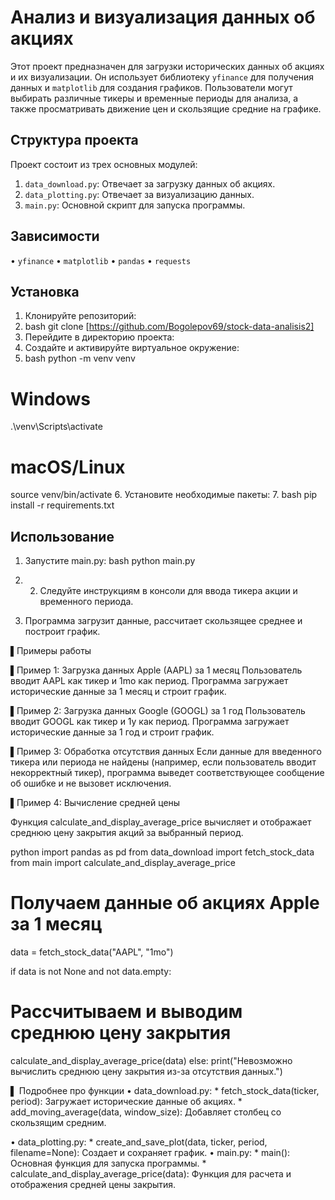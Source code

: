 # Анализ и визуализация данных об акциях

Этот проект предназначен для загрузки исторических данных об акциях и их визуализации. Он использует библиотеку `yfinance` для получения данных и `matplotlib` для создания графиков. Пользователи могут выбирать различные тикеры и временные периоды для анализа, а также просматривать движение цен и скользящие средние на графике.

## Структура проекта

Проект состоит из трех основных модулей:

1.  `data_download.py`:  Отвечает за загрузку данных об акциях.
2.  `data_plotting.py`:  Отвечает за визуализацию данных.
3.  `main.py`:  Основной скрипт для запуска программы.

## Зависимости

•   `yfinance`
•   `matplotlib`
•   `pandas`
•   `requests`

## Установка

1.  Клонируйте репозиторий: 
2. bash
  git clone [https://github.com/Bogolepov69/stock-data-analisis2]
3. Перейдите в директорию проекта:
4. Создайте и активируйте виртуальное окружение:
5. bash
  python -m venv venv
  # Windows
  .\venv\Scripts\activate
  # macOS/Linux
  source venv/bin/activate
6. Установите необходимые пакеты:
7. bash
  pip install -r requirements.txt

## Использование

1. Запустите main.py: bash
    python main.py
2. 2. Следуйте инструкциям в консоли для ввода тикера акции и временного периода.

3. Программа загрузит данные, рассчитает скользящее среднее и построит график.

▌Примеры работы

▌Пример 1: Загрузка данных Apple (AAPL) за 1 месяц
Пользователь вводит AAPL как тикер и 1mo как период. Программа загружает исторические данные за 1 месяц и строит график.

▌Пример 2: Загрузка данных Google (GOOGL) за 1 год
Пользователь вводит GOOGL как тикер и 1y как период. Программа загружает исторические данные за 1 год и строит график.

▌Пример 3: Обработка отсутствия данных
Если данные для введенного тикера или периода не найдены (например, если пользователь вводит некорректный тикер), программа выведет соответствующее сообщение об ошибке и не вызовет исключения.

▌Пример 4: Вычисление средней цены

Функция calculate_and_display_average_price вычисляет и отображает среднюю цену закрытия акций за выбранный период.

python
import pandas as pd
from data_download import fetch_stock_data
from main import calculate_and_display_average_price

# Получаем данные об акциях Apple за 1 месяц
data = fetch_stock_data("AAPL", "1mo")

if data is not None and not data.empty:
  # Рассчитываем и выводим среднюю цену закрытия
  calculate_and_display_average_price(data)
else:
  print("Невозможно вычислить среднюю цену закрытия из-за отсутствия данных.")


▌ Подробнее про функции
 •  data_download.py:
    *  fetch_stock_data(ticker, period): Загружает исторические данные об акциях.
    *  add_moving_average(data, window_size): Добавляет столбец со скользящим средним.

  •  data_plotting.py:
    *  create_and_save_plot(data, ticker, period, filename=None): Создает и сохраняет график.
  •  main.py:
    *  main(): Основная функция для запуска программы.
    *  calculate_and_display_average_price(data): Функция для расчета и отображения средней цены закрытия.



